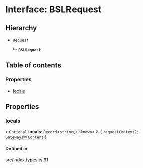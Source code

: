 # Interface: BSLRequest

## Hierarchy

- `Request`

  ↳ **`BSLRequest`**

## Table of contents

### Properties

- [locals](../wiki/BSLRequest#locals)

## Properties

### locals

• `Optional` **locals**: `Record`<`string`, `unknown`\> & { `requestContext?`: [`GatewayJWTContent`](../wiki/GatewayJWTContent)  }

#### Defined in

src/index.types.ts:91
